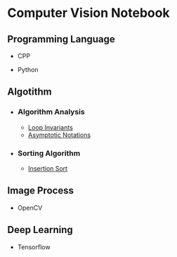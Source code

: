 # Computer Vision Notebook

## Programming Language

- CPP

- Python

## Algotithm

- ### Algorithm Analysis 

    - [Loop Invariants](./Algorithm/AlgorithmAnalysis/LoopInvariants.md)
    - [Asymptotic Notations](./Algorithm/AlgorithmAnalysis/AsymptoticNotations.md)

- ### Sorting Algorithm
    - [Insertion Sort](./Algorithm/SortingAlgorithm/InsertionSort.md)

## Image Process

- OpenCV

## Deep Learning

- Tensorflow

